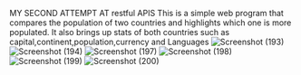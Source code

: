 MY SECOND ATTEMPT AT restful APIS
This is a simple web program that compares the population of two countries and highlights which one is more populated.
It also brings up stats of both countries such as capital,continent,population,currency and Languages
![Screenshot (193)](https://github.com/Senam-Kudjo/Country-restfulAPI/assets/108673986/57bca1ac-84cf-4e52-ba4b-14861c7b066c)
![Screenshot (194)](https://github.com/Senam-Kudjo/Country-restfulAPI/assets/108673986/5fac2e16-d06b-4069-abfe-d5ed21bc4aea)
![Screenshot (197)](https://github.com/Senam-Kudjo/Country-restfulAPI/assets/108673986/d60190b5-704f-492a-ab14-a936f96d6c11)
![Screenshot (198)](https://github.com/Senam-Kudjo/Country-restfulAPI/assets/108673986/fea97b62-e901-4e65-951a-6ea68fb45676)
![Screenshot (199)](https://github.com/Senam-Kudjo/Country-restfulAPI/assets/108673986/a394a0d2-abef-407a-9109-f0b6213912fc)
![Screenshot (200)](https://github.com/Senam-Kudjo/Country-restfulAPI/assets/108673986/44cd84c0-c792-4e1c-ab4f-34bcfdd9913c)
